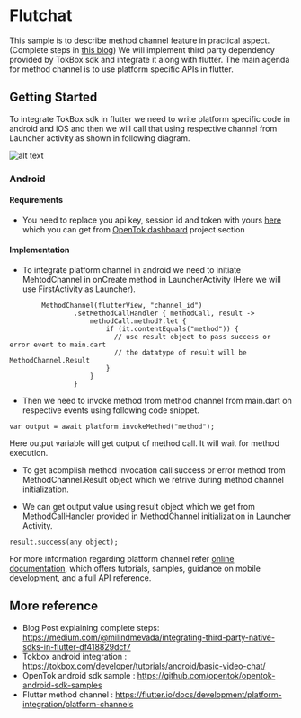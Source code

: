 # Flutchat

This sample is to describe method channel feature in practical aspect. (Complete steps in [this blog](https://medium.com/@milindmevada/integrating-third-party-native-sdks-in-flutter-df418829dcf7)) We will implement third party dependency provided by TokBox sdk and integrate it along with flutter. The main agenda for method channel is to use platform specific APIs in flutter.

## Getting Started

To integrate TokBox sdk in flutter we need to write platform specific code in android and iOS and then we will call that using respective channel from Launcher activity as shown in following diagram.

![alt text](https://raw.githubusercontent.com/solutelabs/Flutchat/feature/add_assets/workflow.jpg)

### Android

#### Requirements 
- You need to replace you api key, session id and token with yours [here](https://github.com/solutelabs/Flutchat/blob/master/android/app/src/main/kotlin/stllpt/com/flutchat/OpenTokConfig.kt) which you can get from [OpenTok dashboard](https://tokbox.com/account/) project section

#### Implementation
- To integrate platform channel in android we need to initiate MehtodChannel in onCreate method in LauncherActivity (Here we will use FirstActivity as Launcher).
```
        MethodChannel(flutterView, "channel_id")
                .setMethodCallHandler { methodCall, result ->
                    methodCall.method?.let {
                        if (it.contentEquals("method")) {
                          // use result object to pass success or error event to main.dart
                          // the datatype of result will be MethodChannel.Result
                        }
                    }
                }

```

- Then we need to invoke method from method channel from main.dart on respective events using following code snippet.
```
var output = await platform.invokeMethod("method");
```
Here output variable will get output of method call. It will wait for method execution.

- To get acomplish method invocation call success or error method from MethodChannel.Result object which we retrive during method channel initialization.

- We can get output value using result object which we get from MethodCallHandler provided in MethodChannel initialization in Launcher Activity. 
```
result.success(any object);
```
For more information regarding platform channel refer
[online documentation](https://flutter.io/docs/development/platform-integration/platform-channels), which offers tutorials,
samples, guidance on mobile development, and a full API reference.

## More reference 
- Blog Post explaining complete steps: https://medium.com/@milindmevada/integrating-third-party-native-sdks-in-flutter-df418829dcf7
- Tokbox android integration : https://tokbox.com/developer/tutorials/android/basic-video-chat/
- OpenTok android sdk sample : https://github.com/opentok/opentok-android-sdk-samples
- Flutter method channel : https://flutter.io/docs/development/platform-integration/platform-channels

